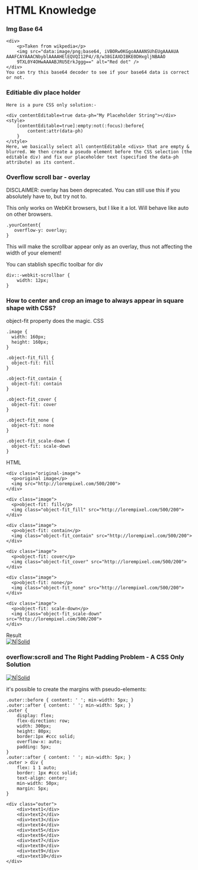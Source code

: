# HTML Knowledge
### Img Base 64
```
<div>
    <p>Taken from wikpedia</p>
    <img src="data:image/png;base64, iVBORw0KGgoAAAANSUhEUgAAAAUA
AAAFCAYAAACNbyblAAAAHElEQVQI12P4//8/w38GIAXDIBKE0DHxgljNBAAO
    9TXL0Y4OHwAAAABJRU5ErkJggg==" alt="Red dot" />
</div> 
You can try this base64 decoder to see if your base64 data is correct or not.
```

### Editiable div place holder
```
Here is a pure CSS only solution:-

<div contentEditable=true data-ph="My Placeholder String"></div>
<style>
    [contentEditable=true]:empty:not(:focus):before{
        content:attr(data-ph)
    }
</style>
Here, we basically select all contentEditable <divs> that are empty & blurred. We then create a pseudo element before the CSS selection (the editable div) and fix our placeholder text (specified the data-ph attribute) as its content.
```
### Overflow scroll bar - overlay
DISCLAIMER: overlay has been deprecated.
You can still use this if you absolutely have to, but try not to.

This only works on WebKit browsers, but I like it a lot. Will behave like auto on other browsers.
```
.yourContent{
   overflow-y: overlay;
}
```
This will make the scrollbar appear only as an overlay, thus not affecting the width of your element!

You can stablish specific toolbar for div
```
div::-webkit-scrollbar {
    width: 12px;
}
```
### How to center and crop an image to always appear in square shape with CSS?
object-fit property does the magic.
CSS
```
.image {
  width: 160px;
  height: 160px;
}

.object-fit_fill {
  object-fit: fill
}

.object-fit_contain {
  object-fit: contain
}

.object-fit_cover {
  object-fit: cover
}

.object-fit_none {
  object-fit: none
}

.object-fit_scale-down {
  object-fit: scale-down
}
```
HTML
```
<div class="original-image">
  <p>original image</p>
  <img src="http://lorempixel.com/500/200">
</div>

<div class="image">
  <p>object-fit: fill</p>
  <img class="object-fit_fill" src="http://lorempixel.com/500/200">
</div>

<div class="image">
  <p>object-fit: contain</p>
  <img class="object-fit_contain" src="http://lorempixel.com/500/200">
</div>

<div class="image">
  <p>object-fit: cover</p>
  <img class="object-fit_cover" src="http://lorempixel.com/500/200">
</div>

<div class="image">
  <p>object-fit: none</p>
  <img class="object-fit_none" src="http://lorempixel.com/500/200">
</div>

<div class="image">
  <p>object-fit: scale-down</p>
  <img class="object-fit_scale-down" src="http://lorempixel.com/500/200">
</div>
```
Result <br>
[![N|Solid](https://i.stack.imgur.com/HCG3I.png)](https://nodesource.com/products/nsolid)

### overflow:scroll and The Right Padding Problem - A CSS Only Solution

[![N|Solid](https://cdn-images-1.medium.com/max/800/1*_O3aWkD0UfmgrlBkL5SEnA.png
)](https://nodesource.com/products/nsolid)

it's possible to create the margins with pseudo-elements:
```
.outer::before { content: ' '; min-width: 5px; }
.outer::after { content: ' '; min-width: 5px; }
.outer {
    display: flex;
    flex-direction: row;
    width: 300px;
    height: 80px;
    border:1px #ccc solid;
    overflow-x: auto;
    padding: 5px;
}
.outer::after { content: ' '; min-width: 5px; }
.outer > div {
    flex: 1 1 auto;
    border: 1px #ccc solid;
    text-align: center;
    min-width: 50px;
    margin: 5px;
}
```
```
<div class="outer">
    <div>text1</div>
    <div>text2</div>
    <div>text3</div>
    <div>text4</div>
    <div>text5</div>
    <div>text6</div>
    <div>text7</div>
    <div>text8</div>
    <div>text9</div>
    <div>text10</div>
</div>
```
